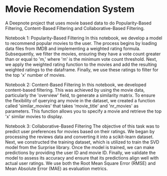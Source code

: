 # Movie Recomendation System

A Deepnote project that uses movie based data to do Popularity-Based Filtering, Content-Based Filtering and Collaborative-Based Filtering.

Notebook 1: Popularity-Based Filtering 
 In this notebook, we develop a model to recommend popular movies to the user. The process begins by loading data files from IMDB and implementing a weighted rating formula. Subsequently, we filter the movies, ensuring they have a vote count greater than or equal to 'm,' where 'm' is the minimum vote count threshold. Next, we apply the weighted rating function to the movies and add the resulting weighted ratings to the dataframe. Finally, we use these ratings to filter for the top 'x' number of movies.
 
Notebook 2: Content-Based Filtering
 In this notebook, we developed content-based filtering. This was achieved by using the movie data, particularly the 'overview' field, to generate a similarity matrix. To ensure the flexibility of querying any movie in the dataset, we created a function called 'similar_movies' that takes 'movie_title' and 'nr_movies' as parameters. This function allows you to specify a movie and retrieve the top 'x' similar movies to display.
 
Notebook 3: Collaborative-Based Filtering
  The objective of this task was to predict user preferences for movies based on their ratings. We began by processing the reviews data and converting it into a scikit-learn dataset. Next, we constructed the training dataset, which is utilized to train the SVD model from the Surprise library. Once the model is trained, we can make predictions by providing the user ID and movie ID. Finally, we validate the model to assess its accuracy and ensure that its predictions align well with actual user ratings. We use both the Root Mean Square Error (RMSE) and Mean Absolute Error (MAE) as evaluation metrics.

